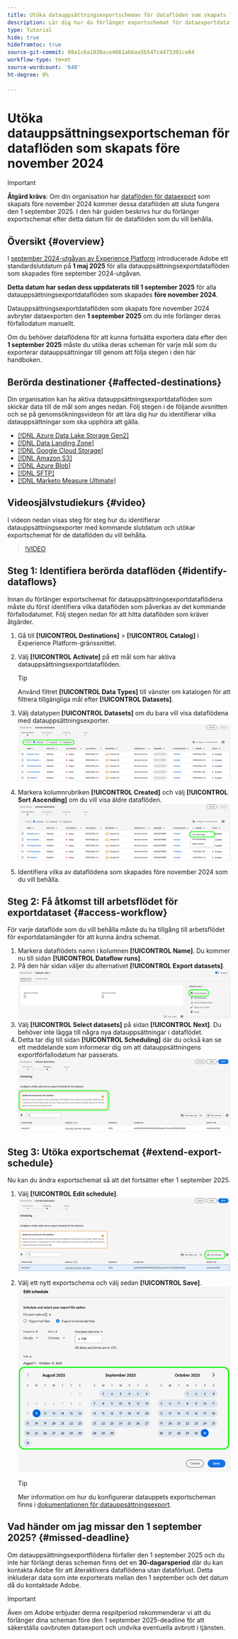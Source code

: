 ```yaml
---
title: Utöka datauppsättningsexportscheman för dataflöden som skapats före november 2024
description: Lär dig hur du förlänger exportschemat för dataexportdataflöden som skapats före november 2024 och som slutar fungera den 1 september 2025.
type: Tutorial
hide: true
hidefromtoc: true
source-git-commit: 08a1c6a1830ace4661ab6aa5b547c4473301ce84
workflow-type: tm+mt
source-wordcount: '648'
ht-degree: 0%

---
```



# Utöka datauppsättningsexportscheman för dataflöden som skapats före november 2024

>[!IMPORTANT]
>
>**Åtgärd krävs**: Om din organisation har [dataflöden för dataexport](export-datasets.md) som skapats före november 2024 kommer dessa dataflöden att sluta fungera den 1 september 2025. I den här guiden beskrivs hur du förlänger exportschemat efter detta datum för de dataflöden som du vill behålla.

## Översikt {#overview}

I [september 2024-utgåvan av Experience Platform](/help/release-notes/2024/september-2024.md#destinations) introducerade Adobe ett standardslutdatum på **1 maj 2025** för alla datauppsättningsexportdataflöden som skapades före september 2024-utgåvan.

**Detta datum har sedan dess uppdaterats till 1 september 2025** för alla datauppsättningsexportdataflöden som skapades **före november 2024**.

Datauppsättningsexportdataflöden som skapats före november 2024 avbryter dataexporten den **1 september 2025** om du inte förlänger deras förfallodatum manuellt.

Om du behöver dataflödena för att kunna fortsätta exportera data efter den **1 september 2025** måste du utöka deras scheman för varje mål som du exporterar datauppsättningar till genom att följa stegen i den här handboken.

## Berörda destinationer {#affected-destinations}

Din organisation kan ha aktiva datauppsättningsexportdataflöden som skickar data till de mål som anges nedan. Följ stegen i de följande avsnitten och se på genomsökningsvideon för att lära dig hur du identifierar vilka datauppsättningar som ska upphöra att gälla.

* [[!DNL Azure Data Lake Storage Gen2]](../catalog/cloud-storage/adls-gen2.md)
* [[!DNL Data Landing Zone]](../catalog/cloud-storage/data-landing-zone.md)
* [[!DNL Google Cloud Storage]](../catalog/cloud-storage/google-cloud-storage.md)
* [[!DNL Amazon S3]](../catalog/cloud-storage/amazon-s3.md#changelog)
* [[!DNL Azure Blob]](../catalog/cloud-storage/azure-blob.md#changelog)
* [[!DNL SFTP]](../catalog/cloud-storage/sftp.md#changelog)
* [[!DNL Marketo Measure Ultimate]](../catalog/adobe/marketo-measure-ultimate.md)

## Videosjälvstudiekurs {#video}

I videon nedan visas steg för steg hur du identifierar datauppsättningsexporter med kommande slutdatum och utökar exportschemat för de dataflöden du vill behålla.

>[!VIDEO](https://video.tv.adobe.com/v/3470518/)

## Steg 1: Identifiera berörda dataflöden {#identify-dataflows}

Innan du förlänger exportschemat för datauppsättningsexportdataflödena måste du först identifiera vilka dataflöden som påverkas av det kommande förfallodatumet. Följ stegen nedan för att hitta dataflöden som kräver åtgärder.

1. Gå till **[!UICONTROL Destinations]** > **[!UICONTROL Catalog]** i Experience Platform-gränssnittet.
2. Välj **[!UICONTROL Activate]** på ett mål som har aktiva datauppsättningsexportdataflöden.

   >[!TIP]
   >
   >Använd filtret **[!UICONTROL Data Types]** till vänster om katalogen för att filtrera tillgängliga mål efter **[!UICONTROL Datasets]**.

3. Välj datatypen **[!UICONTROL Datasets]** om du bara vill visa dataflödena med datauppsättningsexporter.
   ![Skärmbild som visar hur du filtrerar dataflöden efter datatyp.](/help/destinations/assets/ui/export-datasets/dataset-type.png)
4. Markera kolumnrubriken **[!UICONTROL Created]** och välj **[!UICONTROL Sort Ascending]** om du vill visa äldre dataflöden.
   ![Skärmbild som visar hur dataflöden sorteras stigande.](/help/destinations/assets/ui/export-datasets/sort-ascending.png)
5. Identifiera vilka av dataflödena som skapades före november 2024 som du vill behålla.

## Steg 2: Få åtkomst till arbetsflödet för exportdataset {#access-workflow}

För varje dataflöde som du vill behålla måste du ha tillgång till arbetsflödet för exportdatamängder för att kunna ändra schemat.

1. Markera dataflödets namn i kolumnen **[!UICONTROL Name]**. Du kommer nu till sidan **[!UICONTROL Dataflow runs]**.
2. På den här sidan väljer du alternativet **[!UICONTROL Export datasets]**.
   ![Skärmbild som visar alternativet för exportdatauppsättningar på körningssidan för dataflöde.](/help/destinations/assets/ui/export-datasets/export-datasets-option.png)
3. Välj **[!UICONTROL Select datasets]** på sidan **[!UICONTROL Next]**. Du behöver inte lägga till några nya datauppsättningar i dataflödet.
4. Detta tar dig till sidan **[!UICONTROL Scheduling]** där du också kan se ett meddelande som informerar dig om att datauppsättningens exportförfallodatum har passerats.
   ![Datauppsättningsexportdataflöden med förfallomeddelande](/help/destinations/assets/ui/export-datasets/dataset-export-notification.png)

## Steg 3: Utöka exportschemat {#extend-export-schedule}

Nu kan du ändra exportschemat så att det fortsätter efter 1 september 2025.

1. Välj **[!UICONTROL Edit schedule]**.
   ![Skärmbild av schemaläggningssteget med knappen Redigera schema.](/help/destinations/assets/ui/export-datasets/edit-schedule.png)
2. Välj ett nytt exportschema och välj sedan **[!UICONTROL Save]**.
   ![Skärmbild av schemaläggningssteget med schemaläggningsalternativ.](/help/destinations/assets/ui/export-datasets/edit-schedule-calendar.png)

   >[!TIP]
   >
   >Mer information om hur du konfigurerar datauppets exportscheman finns i [dokumentationen för datauppsättningsexport](export-datasets.md#scheduling).

## Vad händer om jag missar den 1 september 2025? {#missed-deadline}

Om datauppsättningsexportflödena förfaller den 1 september 2025 och du inte har förlängt deras scheman finns det en **30-dagarsperiod** där du kan kontakta Adobe för att återaktivera dataflödena utan dataförlust. Detta inkluderar data som inte exporterats mellan den 1 september och det datum då du kontaktade Adobe.

>[!IMPORTANT]
>
>Även om Adobe erbjuder denna respitperiod rekommenderar vi att du förlänger dina scheman före den 1 september 2025-deadline för att säkerställa oavbruten dataexport och undvika eventuella avbrott i tjänsten.
